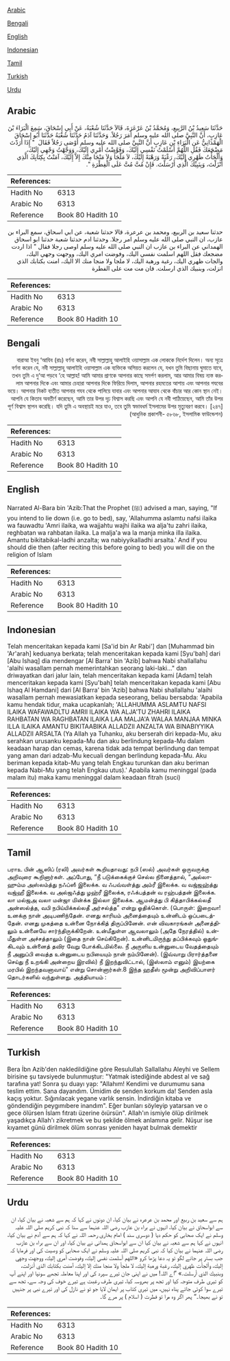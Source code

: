 [Arabic](#arabic)

[Bengali](#bengali)

[English](#english)

[Indonesian](#indonesian)

[Tamil](#tamil)

[Turkish](#turkish)

[Urdu](#urdu)

## Arabic


<div dir="rtl" lang="ar" style={{fontSize:'larger',backgroundColor:'#f8f9fa',padding:20}}>
حَدَّثَنَا سَعِيدُ بْنُ الرَّبِيعِ، وَمُحَمَّدُ بْنُ عَرْعَرَةَ، قَالاَ حَدَّثَنَا شُعْبَةُ، عَنْ أَبِي إِسْحَاقَ، سَمِعَ الْبَرَاءَ بْنَ عَازِبٍ، أَنَّ النَّبِيَّ صلى الله عليه وسلم أَمَرَ رَجُلاً‏.‏ وَحَدَّثَنَا آدَمُ حَدَّثَنَا شُعْبَةُ حَدَّثَنَا أَبُو إِسْحَاقَ الْهَمْدَانِيُّ عَنِ الْبَرَاءِ بْنِ عَازِبٍ أَنَّ النَّبِيَّ صلى الله عليه وسلم أَوْصَى رَجُلاً فَقَالَ ‏ "‏ إِذَا أَرَدْتَ مَضْجَعَكَ فَقُلِ اللَّهُمَّ أَسْلَمْتُ نَفْسِي إِلَيْكَ، وَفَوَّضْتُ أَمْرِي إِلَيْكَ، وَوَجَّهْتُ وَجْهِي إِلَيْكَ، وَأَلْجَأْتُ ظَهْرِي إِلَيْكَ، رَغْبَةً وَرَهْبَةً إِلَيْكَ، لاَ مَلْجَأَ وَلاَ مَنْجَا مِنْكَ إِلاَّ إِلَيْكَ، آمَنْتُ بِكِتَابِكَ الَّذِي أَنْزَلْتَ، وَبِنَبِيِّكَ الَّذِي أَرْسَلْتَ‏.‏ فَإِنْ مُتَّ مُتَّ عَلَى الْفِطْرَةِ ‏"‏‏.‏
</div>
<div style={{backgroundColor:'#f8f9fa',padding:20, marginBottom: 10}}><table> <thead> <tr> <th>References:</th> <th></th> </tr> </thead> <tbody><tr><td>Hadith No</td><td>6313</td></tr><tr><td>Arabic No</td><td>6313</td></tr><tr><td>Reference</td><td>Book 80 Hadith 10</td></tr></tbody></table></div>


<div dir="rtl" lang="ar" style={{fontSize:'larger',backgroundColor:'#f8f9fa',padding:20}}>
حدثنا سعيد بن الربيع، ومحمد بن عرعرة، قالا حدثنا شعبة، عن ابي اسحاق، سمع البراء بن عازب، ان النبي صلى الله عليه وسلم امر رجلا. وحدثنا ادم حدثنا شعبة حدثنا ابو اسحاق الهمداني عن البراء بن عازب ان النبي صلى الله عليه وسلم اوصى رجلا فقال " اذا اردت مضجعك فقل اللهم اسلمت نفسي اليك، وفوضت امري اليك، ووجهت وجهي اليك، والجات ظهري اليك، رغبة ورهبة اليك، لا ملجا ولا منجا منك الا اليك، امنت بكتابك الذي انزلت، وبنبيك الذي ارسلت. فان مت مت على الفطرة
</div>
<div style={{backgroundColor:'#f8f9fa',padding:20, marginBottom: 10}}><table> <thead> <tr> <th>References:</th> <th></th> </tr> </thead> <tbody><tr><td>Hadith No</td><td>6313</td></tr><tr><td>Arabic No</td><td>6313</td></tr><tr><td>Reference</td><td>Book 80 Hadith 10</td></tr></tbody></table></div>

## Bengali


<div dir="rtl" lang="bn" style={{fontSize:'larger',backgroundColor:'#f8f9fa',padding:20}}>
বারাআ ইবনু ‘আযিব (রাঃ) বর্ণনা করেন, নবী সাল্লাল্লাহু আলাইহি ওয়াসাল্লাম এক লোককে নির্দেশ দিলেন। অন্য সূত্রে বর্ণনা করেন যে, নবী সাল্লাল্লাহু আলাইহি ওয়াসাল্লাম এক ব্যক্তিকে অসিয়ত করলেন যে, যখন তুমি বিছানায় ঘুমাতে যাবে, তখন তুমি এ দু‘আ পড়বে ‘হে আল্লাহ! আমি আমার প্রাণকে আপনার কাছে সমর্পণ করলাম, আর আমার বিষয় ন্যস্ত করলাম আপনার দিকে এবং আমার চেহারা আপনার দিকে ফিরিয়ে দিলাম, আপনার রহমতের আশায় এবং আপনার গযবের ভয়ে। আপনার নিকট ব্যতীত আপনার গযব থেকে পালিয়ে যাবার এবং আপনার আযাব থেকে বাঁচার আর কোন স্থান নেই। আপনি যে কিতাব অবতীর্ণ করেছেন, আমি তার উপর দৃঢ় বিশ্বাস করছি এবং আপনি যে নবী পাঠিয়েছেন, আমি তাঁর উপর পূর্ণ বিশ্বাস স্থাপন করেছি। যদি তুমি এ অবস্থায়ই মরে যাও, তবে তুমি স্বভাবধর্ম ইসলামের উপর মৃত্যুবরণ করবে। [২৪৭] (আধুনিক প্রকাশনী- ৫৮৬৮, ইসলামিক ফাউন্ডেশন)
</div>
<div style={{backgroundColor:'#f8f9fa',padding:20, marginBottom: 10}}><table> <thead> <tr> <th>References:</th> <th></th> </tr> </thead> <tbody><tr><td>Hadith No</td><td>6313</td></tr><tr><td>Arabic No</td><td>6313</td></tr><tr><td>Reference</td><td>Book 80 Hadith 10</td></tr></tbody></table></div>

## English


<div dir="ltr" lang="en" style={{fontSize:'larger',backgroundColor:'#f8f9fa',padding:20}}>
Narrated Al-Bara bin 'Azib:That the Prophet (ﷺ) advised a man, saying, "If you intend to lie down (i.e. go to bed), say, 'Allahumma aslamtu nafsi ilaika wa fauwadtu 'Amri ilaika, wa wajjahtu wajhi ilaika wa alja'tu zahri ilaika, reghbatan wa rahbatan ilaika. La malja'a wa la manja minka illa ilaika. Amantu bikitabikal-ladhi anzalta; wa nabiyyikalladhi arsalta.' And if you should die then (after reciting this before going to bed) you will die on the religion of Islam
</div>
<div style={{backgroundColor:'#f8f9fa',padding:20, marginBottom: 10}}><table> <thead> <tr> <th>References:</th> <th></th> </tr> </thead> <tbody><tr><td>Hadith No</td><td>6313</td></tr><tr><td>Arabic No</td><td>6313</td></tr><tr><td>Reference</td><td>Book 80 Hadith 10</td></tr></tbody></table></div>

## Indonesian


<div dir="ltr" lang="id" style={{fontSize:'larger',backgroundColor:'#f8f9fa',padding:20}}>
Telah menceritakan kepada kami [Sa'id bin Ar Rabi'] dan [Muhammad bin 'Ar'arah] keduanya berkata; telah menceritakan kepada kami [Syu'bah] dari [Abu Ishaq] dia mendengar [Al Barra' bin 'Azib] bahwa Nabi shallallahu 'alaihi wasallam pernah memerintahkan seorang laki-laki…" dan driwayatkan dari jalur lain, telah menceritakan kepada kami [Adam] telah menceritakan kepada kami [Syu'bah] telah menceritakan kepada kami [Abu Ishaq Al Hamdani] dari [Al Barra' bin 'Azib] bahwa Nabi shallallahu 'alaihi wasallam pernah mewasiatkan kepada seseorang, beliau bersabda: 'Apabila kamu hendak tidur, maka ucapkanlah; 'ALLAHUMMA ASLAMTU NAFSI ILAIKA WAFAWADLTU AMRII ILAIKA WA ALJA'TU ZHAHRI ILAIKA RAHBATAN WA RAGHBATAN ILAIKA LAA MALJA'A WALAA MANJAA MINKA ILLA ILAIKA AMANTU BIKITAABIKA ALLADZII ANZALTA WA BINABIYYIKA ALLADZII ARSALTA (Ya AIlah ya Tuhanku, aku berserah diri kepada-Mu, aku serahkan urusanku kepada-Mu dan aku berlindung kepada-Mu dalam keadaan harap dan cemas, karena tidak ada tempat berlindung dan tempat yang aman dari adzab-Mu kecuali dengan berlindung kepada-Mu. Aku beriman kepada kitab-Mu yang telah Engkau turunkan dan aku beriman kepada Nabi-Mu yang telah Engkau utus).' Apabila kamu meninggal (pada malam itu) maka kamu meninggal dalam keadaan fitrah (suci)
</div>
<div style={{backgroundColor:'#f8f9fa',padding:20, marginBottom: 10}}><table> <thead> <tr> <th>References:</th> <th></th> </tr> </thead> <tbody><tr><td>Hadith No</td><td>6313</td></tr><tr><td>Arabic No</td><td>6313</td></tr><tr><td>Reference</td><td>Book 80 Hadith 10</td></tr></tbody></table></div>

## Tamil


<div dir="ltr" lang="ta" style={{fontSize:'larger',backgroundColor:'#f8f9fa',padding:20}}>
பராஉ பின் ஆஸிப் (ரலி) அவர்கள் கூறியதாவது: நபி (ஸல்) அவர்கள் ஒருவருக்கு அறிவுரை கூறினார்கள். அப்போது, “நீ படுக்கைக்குச் செல்ல நினைத்தால், “அல்லாஹும்ம அஸ்லம்த்து நஃப்ஸீ இலைக்க. வ ஃபவ்வள்த்து அம்ரீ இலைக்க. வ வஜ்ஜஹ்த்து வஜ்ஹீ இலைக்க. வ அல்ஜஃத்து ழஹ்ரீ இலைக்க, ரஃக்பத்தன் வ ரஹ்பத்தன் இலைக்க. லா மல்ஜஅ வலா மன்ஜா மின்க்க இல்லா இலைக்க. ஆமன்த்து பி கித்தாபிக்கல்லதீ அன்ஸல்த்த, வபி நபிய்யிக்கல்லதீ அர்சல்த்த” என்று ஓதிக்கொள். (பொருள்: இறைவா! உனக்கு நான் அடிபணிந்தேன். எனது காரியம் அனைத்தையும் உன்னிடம் ஒப்படைத்தேன். எனது முகத்தை உன்னை நோக்கித் திருப்பினேன். என் விவகாரங்கள் அனைத்திலும் உன்னையே சார்ந்திருக்கிறேன். உன்மீதுள்ள ஆவலாலும் (அதே நேரத்தில்) உன்மீதுள்ள அச்சத்தாலும் (இதை நான் செய்கிறேன்). உன்னிடமிருந்து தப்பிக்கவும் ஒதுங்கிடவும் உன்னைத் தவிர வேறு போக்கிடமில்லை. நீ அருளிய உன்னுடைய வேதத்தையும் நீ அனுப்பி வைத்த உன்னுடைய நபியையும் நான் நம்பினேன்). (இவ்வாறு பிரார்த்தனை செய்து நீ உறங்கி அன்றைய இரவில்) நீ இறந்துவிட்டால், (இஸ்லாம் எனும்) இயற்கை மரபில் இறந்தவனாவாய்” என்று சொன்னார்கள்.8 இந்த ஹதீஸ் மூன்று அறிவிப்பாளர் தொடர்களில் வந்துள்ளது. அத்தியாயம் :
</div>
<div style={{backgroundColor:'#f8f9fa',padding:20, marginBottom: 10}}><table> <thead> <tr> <th>References:</th> <th></th> </tr> </thead> <tbody><tr><td>Hadith No</td><td>6313</td></tr><tr><td>Arabic No</td><td>6313</td></tr><tr><td>Reference</td><td>Book 80 Hadith 10</td></tr></tbody></table></div>

## Turkish


<div dir="ltr" lang="tr" style={{fontSize:'larger',backgroundColor:'#f8f9fa',padding:20}}>
Bera İbn Azib'den nakledildiğine göre Resulullah Sallallahu Aleyhi ve Sellem birisine şu tavsiyede bulunmuştur: "Yatmak istediğinde abdest al ve sağ tarafına yat! Sonra şu duayı yap: "Allahım! Kendimi ve durumumu sana teslim ettim. Sana dayandım. Ümidim de senden korkum da! Senden asla kaçış yoktur. Sığınılacak yegane varlık sensin. İndirdiğin kitaba ve göndendiğin peygımıbere inandım". Eğer bunları söyleyip yatarsan ve o gece ölürsen İslam fıtratı üzerine öıürsün". Allah'ın ismiyle ölüp dirilmek yaşadıkça Allah'ı zikretmek ve bu şekilde ölmek anlamına gelir. Nüşur ise kıyamet günü dirilmek ölüm sonrası yeniden hayat bulmak demektir
</div>
<div style={{backgroundColor:'#f8f9fa',padding:20, marginBottom: 10}}><table> <thead> <tr> <th>References:</th> <th></th> </tr> </thead> <tbody><tr><td>Hadith No</td><td>6313</td></tr><tr><td>Arabic No</td><td>6313</td></tr><tr><td>Reference</td><td>Book 80 Hadith 10</td></tr></tbody></table></div>

## Urdu


<div dir="rtl" lang="ur" style={{fontSize:'larger',backgroundColor:'#f8f9fa',padding:20}}>
ہم سے سعید بن ربیع اور محمد بن عرعرہ نے بیان کیا، ان دونوں نے کہا کہ ہم سے شعبہ نے بیان کیا، ان سے ابواسحاق نے بیان کیا، انہوں نے براء بن عازب رضی اللہ عنہما سے سنا کہ نبی کریم صلی اللہ علیہ وسلم نے ایک صحابی کو حکم دیا ( دوسری سند ) امام بخاری رحمہ اللہ نے کہا کہ ہم سے آدم نے بیان کیا، انہوں نے کہا ہم سے شعبہ نے بیان کیا ان سے ابواسحاق ہمدانی نے بیان کیا، اور ان سے براء بن عازب رضی اللہ عنہما نے بیان کیا کہ نبی کریم صلی اللہ علیہ وسلم نے ایک صحابی کو وصیت کی اور فرمایا کہ جب بستر پر جانے لگو تو یہ دعا پڑھا کرو «اللهم أسلمت نفسي إليك،‏‏‏‏ وفوضت أمري إليك،‏‏‏‏ ووجهت وجهي إليك،‏‏‏‏ وألجأت ظهري إليك،‏‏‏‏ رغبة ورهبة إليك،‏‏‏‏ لا ملجأ ولا منجا منك إلا إليك،‏‏‏‏ آمنت بكتابك الذي أنزلت،‏‏‏‏ وبنبيك الذي أرسلت‏.‏» ”اے اللہ! میں نے اپنی جان تیرے سپرد کی اور اپنا معاملہ تجھے سونپا اور اپنے آپ کو تیری طرف متوجہ کیا اور تجھ پر بھروسہ کیا، تیری طرف رغبت ہے تیرے خوف کی وجہ سے، تجھ سے تیرے سوا کوئی جائے پناہ نہیں، میں تیری کتاب پر ایمان لایا جو تو نے نازل کی اور تیرے نبی پر جنہیں تو نے بھیجا۔“ پھر اگر وہ مرا تو فطرت ( اسلام ) پر مرے گا۔
</div>
<div style={{backgroundColor:'#f8f9fa',padding:20, marginBottom: 10}}><table> <thead> <tr> <th>References:</th> <th></th> </tr> </thead> <tbody><tr><td>Hadith No</td><td>6313</td></tr><tr><td>Arabic No</td><td>6313</td></tr><tr><td>Reference</td><td>Book 80 Hadith 10</td></tr></tbody></table></div>
